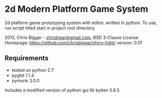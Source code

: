 # 2d Modern Platform Game System


2d platform game prototyping system with editor. 
written in python.
To use, run script titled start in project root directory.

2013, Chris Biggar - chrisbggr@gmail.com, BSD 3-Clause License
Homepage: https://github.com/chrisbiggar/shiny-light/
version: 0.01

## Requirements

* tested on python 2.7
* pyglet 1.1.4
* pymunk 3.0.0

Includes a modified version of python gui lib kytten 5.8.5

